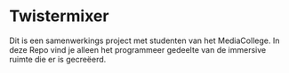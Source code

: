 # Twistermixer
Dit is een samenwerkings project met studenten van het MediaCollege. In deze Repo vind je alleen het programmeer gedeelte van de immersive ruimte die er is gecreëerd.
